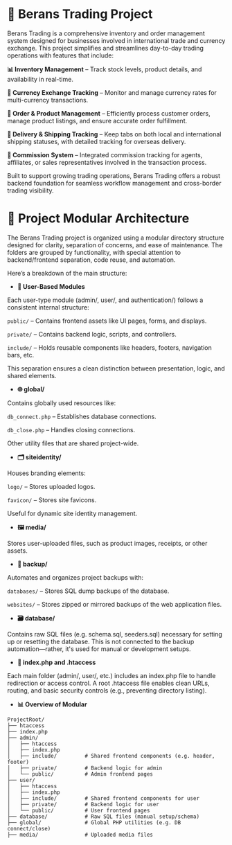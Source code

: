 # 💸 Berans Trading Project

Berans Trading is a comprehensive inventory and order management system designed for businesses involved in international trade and currency exchange. This project simplifies and streamlines day-to-day trading operations with features that include:

**📊 Inventory Management** – Track stock levels, product details, and availability in real-time.

**💱 Currency Exchange Tracking** – Monitor and manage currency rates for multi-currency transactions.

**🛒 Order & Product Management** – Efficiently process customer orders, manage product listings, and ensure accurate order fulfillment.

**🚚 Delivery & Shipping Tracking** – Keep tabs on both local and international shipping statuses, with detailed tracking for overseas delivery.

**💼 Commission System** – Integrated commission tracking for agents, affiliates, or sales representatives involved in the transaction process.

Built to support growing trading operations, Berans Trading offers a robust backend foundation for seamless workflow management and cross-border trading visibility.

# 📁 Project Modular Architecture

The Berans Trading project is organized using a modular directory structure designed for clarity, separation of concerns, and ease of maintenance. The folders are grouped by functionality, with special attention to backend/frontend separation, code reuse, and automation.

Here’s a breakdown of the main structure:

- **🔐 User-Based Modules**

Each user-type module (admin/, user/, and authentication/) follows a consistent internal structure:

`public/` – Contains frontend assets like UI pages, forms, and displays.

`private/` – Contains backend logic, scripts, and controllers.

`include/` – Holds reusable components like headers, footers, navigation bars, etc.

This separation ensures a clean distinction between presentation, logic, and shared elements.

- **🌐 global/**

Contains globally used resources like:

`db_connect.php` – Establishes database connections.

`db_close.php` – Handles closing connections.

Other utility files that are shared project-wide.

- **🗂️ siteidentity/**

Houses branding elements:

`logo/` – Stores uploaded logos.

`favicon/` – Stores site favicons.

Useful for dynamic site identity management.

- **🖼️ media/**

Stores user-uploaded files, such as product images, receipts, or other assets.

- **💾 backup/**

Automates and organizes project backups with:

`databases/` – Stores SQL dump backups of the database.

`websites/` – Stores zipped or mirrored backups of the web application files.

- **🗃️ database/**

Contains raw SQL files (e.g. schema.sql, seeders.sql) necessary for setting up or resetting the database. This is not connected to the backup automation—rather, it's used for manual or development setups.

- **📄 index.php and .htaccess**

Each main folder (admin/, user/, etc.) includes an index.php file to handle redirection or access control.
A root .htaccess file enables clean URLs, routing, and basic security controls (e.g., preventing directory listing).

- **📊 Overview of Modular**

``` 
ProjectRoot/
├── htaccess
├── index.php
├── admin/
│   ├── htaccess
│   ├── index.php
│   ├── include/         # Shared frontend components (e.g. header, footer)
│   ├── private/         # Backend logic for admin
│   └── public/          # Admin frontend pages
├── user/
│   ├── htaccess
│   ├── index.php
│   ├── include/         # Shared frontend components for user
│   ├── private/         # Backend logic for user
│   └── public/          # User frontend pages
├── database/            # Raw SQL files (manual setup/schema)
├── global/              # Global PHP utilities (e.g. DB connect/close)
├── media/               # Uploaded media files
```









